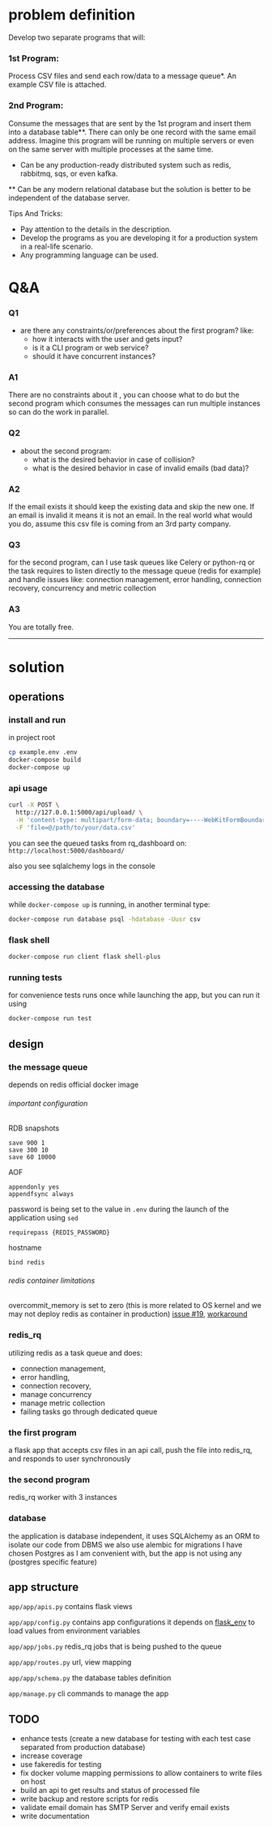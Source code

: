 # problem definition

Develop two separate programs that will:

### 1st Program:
Process CSV files and send each row/data to a message queue*. An example CSV file is attached. 

### 2nd Program:
Consume the messages that are sent by the 1st program and insert them into a database table**. There can only be one record with the same email address. Imagine this program will be running on multiple servers or even on the same server with multiple processes at the same time.

* Can be any production-ready distributed system such as redis, rabbitmq, sqs, or even kafka.

** Can be any modern relational database but the solution is better to be independent of the database server.

Tips And Tricks:

- Pay attention to the details in the description.
- Develop the programs as you are developing it for a production system in a real-life scenario.
- Any programming language can be used.

# Q&A
### Q1
* are there any constraints/or/preferences about the first program? like:
    * how it interacts with the user and gets input?
    * is it a CLI program or web service?
    * should it have concurrent instances?
### A1
There are no constraints about it , you can choose what to do but the second program which consumes the messages can run multiple instances so can do the work in parallel. 
### Q2
* about the second program:
    * what is the desired behavior in case of collision?
    * what is the desired behavior in case of invalid emails (bad data)?
### A2
If the email exists it should keep the existing data and skip the new one. If an email is invalid it means it is not an email. In the real world what would you do, assume this csv file is coming from an 3rd party company.
### Q3
for the second program, can I use task queues like Celery or python-rq or the task requires to listen directly to the message queue (redis for example) and handle issues like: connection management, error handling, connection recovery, concurrency and metric collection
### A3
You are totally free.

---
# solution

## operations
### install and run
in project root
```bash
cp example.env .env
docker-compose build
docker-compose up
```
### api usage
```bash
curl -X POST \
  http://127.0.0.1:5000/api/upload/ \
  -H 'content-type: multipart/form-data; boundary=----WebKitFormBoundary7MA4YWxkTrZu0gW' \
  -F 'file=@/path/to/your/data.csv'
```
you can see the queued tasks from rq_dashboard on:
`http://localhost:5000/dashboard/`

also you see sqlalchemy logs in the console

### accessing the database
while ``docker-compose up`` is running, in another terminal type:
```bash
docker-compose run database psql -hdatabase -Uusr csv
```

### flask shell
```bash
docker-compose run client flask shell-plus
```

### running tests
for convenience tests runs once while launching the app, but you can run it using
```bash
docker-compose run test
```

## design
### the message queue
depends on redis official docker image
###### important configuration
RDB snapshots
```
save 900 1
save 300 10
save 60 10000
``` 
AOF
```
appendonly yes
appendfsync always
```
password is being set to the value in `.env` during the launch of the application using `sed`
```
requirepass {REDIS_PASSWORD}
```
hostname
```
bind redis
```
###### redis container limitations
overcommit_memory is set to zero
(this is more related to OS kernel and we may not deploy redis as container in production)
[issue #19](https://github.com/docker-library/redis/issues/19), [workaround](https://github.com/bkuhl/redis-overcommit-on-host)

### redis_rq
utilizing redis as a task queue and does:
* connection management,
* error handling,
* connection recovery,
* manage concurrency
* manage metric collection
* failing tasks go through dedicated queue 

### the first program
a flask app that accepts csv files in an api call, push the file into redis_rq, and responds to user synchronously 

### the second program
redis_rq worker with 3 instances

### database
the application is database independent, it uses SQLAlchemy as an ORM to isolate our code from DBMS
we also use alembic for migrations
I have chosen Postgres as I am convenient with, but the app is not using any (postgres specific feature)

## app structure
`app/app/apis.py`
contains flask views

`app/app/config.py`
contains app configurations it depends on [flask_env](https://github.com/brettlangdon/flask-env) to load values from environment variables

`app/app/jobs.py`
redis_rq jobs that is being pushed to the queue

`app/app/routes.py`
url, view mapping

`app/app/schema.py`
the database tables definition

`app/manage.py`
cli commands to manage the app

## TODO
* enhance tests (create a new database for testing with each test case separated from production database)
* increase coverage
* use fakeredis for testing
* fix docker volume mapping permissions to allow containers to write files on host
* build an api to get results and status of processed file
* write backup and restore scripts for redis
* validate email domain has SMTP Server and verify email exists
* write documentation